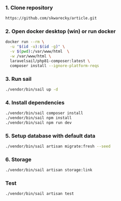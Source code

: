 ### 1. Clone repository

```bash
https://github.com/skwarecky/article.git
```

### 2. Open docker desktop (win) or run docker
```bash
docker run --rm \
  -u "$(id -u):$(id -g)" \
  -v $(pwd):/var/www/html  \
  -w /var/www/html \
  laravelsail/php81-composer:latest \
  composer install --ignore-platform-reqs
```

### 3. Run sail
```bash
./vendor/bin/sail up -d
```

### 4. Install dependencies
```bash
./vendor/bin/sail composer install
./vendor/bin/sail npm install
./vendor/bin/sail npm run dev
```

### 5. Setup database with default data
```bash
./vendor/bin/sail artisan migrate:fresh --seed
```

### 6. Storage
```bash
./vendor/bin/sail artisan storage:link
```

### Test
```bash
./vendor/bin/sail artisan test
```

